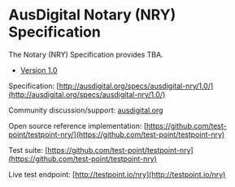 # AusDigital Notary (NRY) Specification

The Notary (NRY) Specification provides TBA.

 * [Version 1.0](/docs/1.0/index.md)

Specification: [http://ausdigital.org/specs/ausdigital-nry/1.0/](http://ausdigital.org/specs/ausdigital-nry/1.0/)

Community discussion/support: [ausdigital.org](http://ausdigital.org)

Open source reference implementation: [https://github.com/test-point/testpoint-nry/](https://github.com/test-point/testpoint-nry)

Test suite: [https://github.com/test-point/testpoint-nry](https://github.com/test-point/testpoint-nry)

Live test endpoint: [http://testpoint.io/nry](http://testpoint.io/nry)
